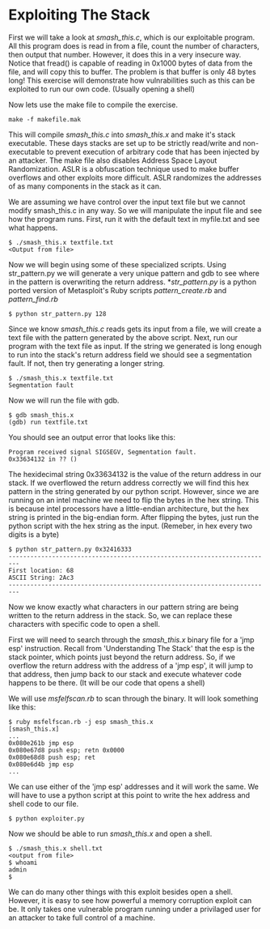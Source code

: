 Exploiting The Stack
==============

First we will take a look at *smash_this.c*, which is our exploitable program. All this program does is read in from a file, count the number of characters, then output that number. However, it does this in a very insecure way. Notice that fread() is capable of reading in 0x1000 bytes of data from the file, and will copy this to buffer. The problem is that buffer is only 48 bytes long! This exercise will demonstrate how vulnrabilities such as this can be exploited to run our own code. (Usually opening a shell) 

Now lets use the make file to compile the exercise.  

    make -f makefile.mak

This will compile *smash_this.c* into *smash_this.x* and make it's stack executable. These days stacks are set up to be strictly read/write and non-executable to prevent execution of arbitrary code that has been injected by an attacker. The make file also disables Address Space Layout Randomization. ASLR is a obfuscation technique used to make buffer overflows and other exploits more difficult. ASLR randomizes the addresses of as many components in the stack as it can.  

We are assuming we have control over the input text file but we cannot modify smash_this.c in any way. So we will manipulate the input file and see how the program runs. First, run it with the default text in myfile.txt and see what happens. 

    $ ./smash_this.x textfile.txt
    <Output from file>

Now we will begin using some of these specialized scripts. Using str_pattern.py we will generate a very unique pattern and gdb to see where in the pattern is overwriting the return address. **str_pattern.py* is a python ported version of Metasploit's Ruby scripts *pattern_create.rb* and *pattern_find.rb*

    $ python str_pattern.py 128

Since we know *smash_this.c* reads gets its input from a file, we will create a text file with the pattern generated by the above script. Next, run our program with the text file as input. If the string we generated is long enough to run into the stack's return address field we should see a segmentation fault. If not, then try generating a longer string.

    $ ./smash_this.x textfile.txt
    Segmentation fault

Now we will run the file with gdb. 

    $ gdb smash_this.x
    (gdb) run textfile.txt

You should see an output error that looks like this:

    Program received signal SIGSEGV, Segmentation fault.
    0x33634132 in ?? ()

The hexidecimal string 0x33634132 is the value of the return address in our stack. If we overflowed the return address correctly we will find this hex pattern in the string generated by our python script. However, since we are running on an intel machine we need to flip the bytes in the hex string. This is because intel processors have a little-endian architecture, but the hex string is printed in the big-endian form. After flipping the bytes, just run the python script with the hex string as the input. (Remeber, in hex every two digits is a byte)

    $ python str_pattern.py 0x32416333
    -------------------------------------------------------------------------
    First location: 68
    ASCII String: 2Ac3
    -------------------------------------------------------------------------

Now we know exactly what characters in our pattern string are being written to the return address in the stack. So, we can replace these characters with specific code to open a shell.

First we will need to search through the *smash_this.x* binary file for a 'jmp esp' instruction. Recall from 'Understanding The Stack' that the esp is the stack pointer, which points just beyond the return address. So, if we overflow the return address with the address of a 'jmp esp', it will jump to that address, then jump back to our stack and execute whatever code happens to be there. (It will be our code that opens a shell)  

We will use *msfelfscan.rb* to scan through the binary. It will look something like this:

    $ ruby msfelfscan.rb -j esp smash_this.x
    [smash_this.x]
    ...
    0x080e261b jmp esp
    0x080e67d8 push esp; retn 0x0000
    0x080e68d8 push esp; ret
    0x080e6d4b jmp esp
    ...

We can use either of the 'jmp esp' addresses and it will work the same. We will have to use a python script at this point to write the hex address and shell code to our file. 

    $ python exploiter.py

Now we should be able to run *smash_this.x* and open a shell.

    $ ./smash_this.x shell.txt
    <output from file>
    $ whoami
    admin
    $ 

We can do many other things with this exploit besides open a shell. However, it is easy to see how powerful a memory corruption exploit can be. It only takes one vulnerable program running under a privilaged user for an attacker to take full control of a machine. 
